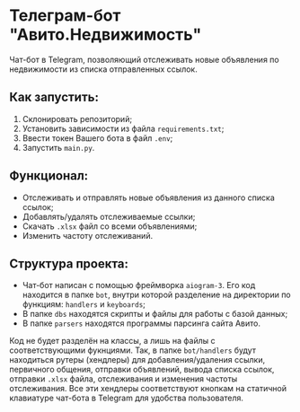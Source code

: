 # Телеграм-бот "Авито.Недвижимость"

Чат-бот в Telegram, позволяющий отслеживать новые объявления по недвижимости из списка отправленных ссылок.

## Как запустить:

1. Склонировать репозиторий;
2. Установить зависимости из файла `requirements.txt`;
3. Ввести токен Вашего бота в файл `.env`;
4. Запустить `main.py`.

## Функционал:

- Отслеживать и отправлять новые объявления из данного списка ссылок;
- Добавлять/удалять отслеживаемые ссылки;
- Скачать `.xlsx` файл со всеми объявлениями;
- Изменить частоту отслеживаний.

## Структура проекта:

- Чат-бот написан с помощью фреймворка `aiogram-3`. Его код находится в папке `bot`, внутри которой разделение на директории по функциям: `handlers` и `keyboards`;
- В папке `dbs` находятся скрипты и файлы для работы с базой данных;
- В папке `parsers` находятся программы парсинга сайта Авито.

Код не будет разделён на классы, а лишь на файлы с соответствующими фукнциями. Так, в папке `bot/handlers` будут находиться рутеры (хендлеры) для добавления/удаления ссылки, первичного общения, отправки объявлений, вывода списка ссылок, отправки `.xlsx` файла, отслеживания и изменения частоты отслеживания. Все эти хендлеры соответствуют кнопкам на статичной клавиатуре чат-бота в Telegram для удобства пользователя.
